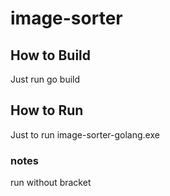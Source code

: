 # image-sorter

## How to Build
Just run go build

## How to Run
Just to run image-sorter-golang.exe <source directory> <destination directory>

### notes
run without bracket
